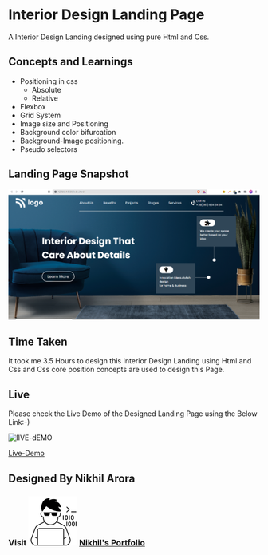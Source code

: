 # Interior Design Landing Page
A Interior Design Landing designed using pure Html and Css.

## Concepts and Learnings

- Positioning in css
    - Absolute
    - Relative
- Flexbox
- Grid System
- Image size and Positioning
- Background color bifurcation
- Background-Image positioning.
- Pseudo selectors

## Landing Page Snapshot
![Snapshot](/Outputs/project-10.PNG)

## Time Taken

It took me 3.5 Hours to design this Interior Design Landing  using Html and Css  and Css core position concepts are used to design this Page.

## Live

Please check the Live Demo of the Designed Landing Page using the Below Link:-)

![lIVE-dEMO](https://img.shields.io/badge/Live_Demo-<COLOR>)

[Live-Demo](https://frolicking-daifuku-b5d2c4.netlify.app/)

## Designed By Nikhil Arora 
### Visit ![I-write-code](Outputs/codericon-removebg-preview%20(1).png) [Nikhil's Portfolio](https://nikhilarora-protfolio.netlify.app/)
